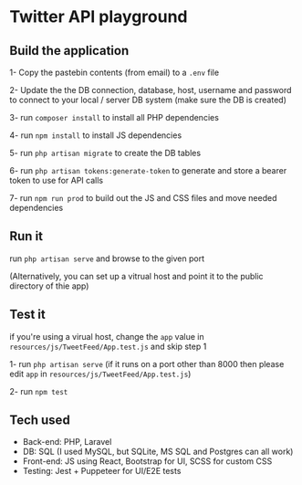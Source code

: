 # Twitter API playground

## Build the application

1- Copy the pastebin contents (from email) to a `.env` file

2- Update the the DB connection, database, host, username and password to connect to your local / server DB system (make sure the DB is created)

3- run `composer install` to install all PHP dependencies

4- run `npm install` to install JS dependencies

5- run `php artisan migrate` to create the DB tables

6- run `php artisan tokens:generate-token` to generate and store a bearer token to use for API calls

7- run `npm run prod` to build out the JS and CSS files and move needed dependencies

## Run it

run `php artisan serve` and browse to the given port

(Alternatively, you can set up a vitrual host and point it to the public directory of thie app)

## Test it

if you're using a virual host, change the `app` value in `resources/js/TweetFeed/App.test.js` and skip step 1

1- run `php artisan serve` (if it runs on a port other than 8000 then please edit `app` in `resources/js/TweetFeed/App.test.js`)

2- run `npm test`

## Tech used

-   Back-end: PHP, Laravel
-   DB: SQL (I used MySQL, but SQLite, MS SQL and Postgres can all work)
-   Front-end: JS using React, Bootstrap for UI, SCSS for custom CSS
-   Testing: Jest + Puppeteer for UI/E2E tests
